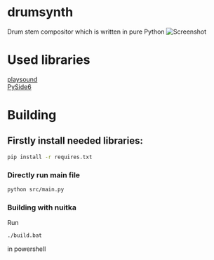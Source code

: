 # drumsynth
Drum stem compositor which is written in pure Python
![Screenshot](https://github.com/user-attachments/assets/1a5d5d54-280e-4923-97f0-3b490a0f85b2)


# Used libraries <br>
[playsound](https://github.com/TaylorSMarks/playsound)<br>
[PySide6](https://github.com/qtproject/pyside-pyside-setup)<br>

# Building
## Firstly install needed libraries:

```bash
pip install -r requires.txt
```

### Directly run main file

```bash
python src/main.py
```

### Building with nuitka

Run 
```bash
./build.bat
```
in powershell
